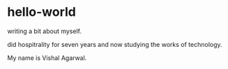 # hello-world

writing a bit about myself. 

did hospitrality for seven years and now studying the works of technology. 

My name is Vishal Agarwal.
